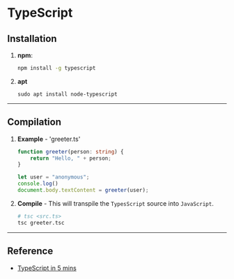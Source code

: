 # TypeScript

## Installation

1. __npm__:

    ```bash
    npm install -g typescript
    ```

2. __apt__

    ```
    sudo apt install node-typescript
    ```

---

## Compilation

1. __Example__ - 'greeter.ts'

    ```ts
    function greeter(person: string) {
        return "Hello, " + person;
    }

    let user = "anonymous";
    console.log()
    document.body.textContent = greeter(user);
    ```

2. __Compile__ - This will transpile the `TypesScript` source into `JavaScript`.

    ```bash
    # tsc <src.ts>
    tsc greeter.tsc
    ```

---

## Reference

* [TypeScript in 5 mins](https://www.typescriptlang.org/docs/handbook/typescript-in-5-minutes.html)